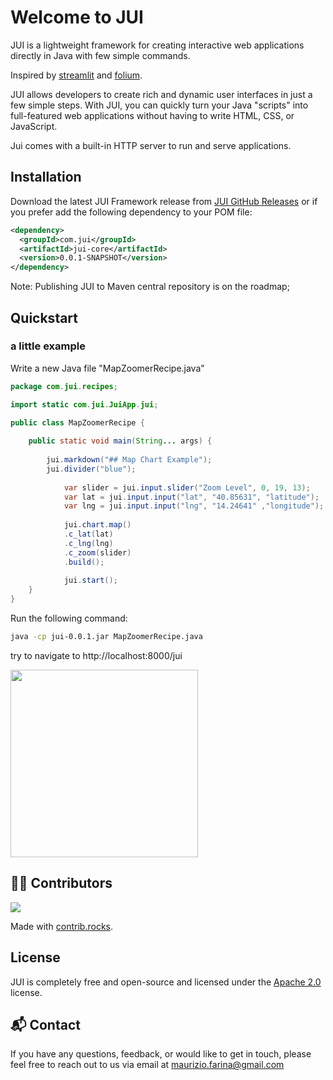# Welcome to JUI
JUI is a lightweight framework for creating interactive web applications directly in Java with few simple commands.

Inspired by [streamlit](https://github.com/streamlit/streamlit) and [folium](https://github.com/python-visualization/folium).

JUI allows developers to create rich and dynamic user interfaces in just a few simple steps. With JUI, you can quickly turn your Java "scripts" into full-featured web applications without having to write HTML, CSS, or JavaScript.

Jui comes with a built-in HTTP server to run and serve applications.

## Installation

Download the latest JUI Framework release from [JUI GitHub Releases](https://github.com/mwzero/jui/releases) or if you prefer add the following dependency to your POM file:

```xml
<dependency>
  <groupId>com.jui</groupId>
  <artifactId>jui-core</artifactId>
  <version>0.0.1-SNAPSHOT</version>
</dependency>
```

Note: Publishing JUI to Maven central repository is on the roadmap; 

## Quickstart

### a little example

Write a new Java file "MapZoomerRecipe.java"

```java
package com.jui.recipes;

import static com.jui.JuiApp.jui;

public class MapZoomerRecipe {
	
	public static void main(String... args) {
		
		jui.markdown("## Map Chart Example");
		jui.divider("blue");
    	
    		var slider = jui.input.slider("Zoom Level", 0, 19, 13);
    		var lat = jui.input.input("lat", "40.85631", "latitude");
    		var lng = jui.input.input("lng", "14.24641" ,"longitude");
    	
    		jui.chart.map()
			.c_lat(lat)
			.c_lng(lng)
			.c_zoom(slider)
			.build();
    	
    		jui.start();
	}
}
```

Run the following command:

```sh
java -cp jui-0.0.1.jar MapZoomerRecipe.java
```

try to navigate to http://localhost:8000/jui

<img src="https://raw.githubusercontent.com/mwzero/jui/main/assets/images/little-example.gif" width="300">

## 👨‍💻‍ Contributors

<a href="https://github.com/mwzero/jui/graphs/contributors">
  <img src="https://contrib.rocks/image?repo=mwzero/jui" />
</a>

Made with [contrib.rocks](https://contrib.rocks).

## License
JUI is completely free and open-source and licensed under the [Apache 2.0](https://www.apache.org/licenses/LICENSE-2.0) license.

## 📬 Contact

If you have any questions, feedback, or would like to get in touch, please feel free to reach out to us via email at [maurizio.farina@gmail.com](mailto:mauirizio.farina@gmail.com)
